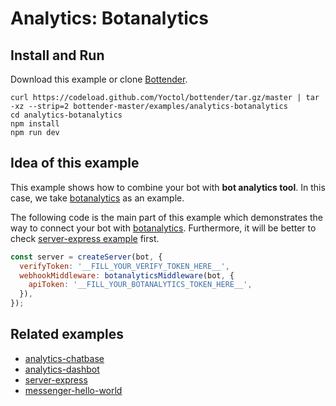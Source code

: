 # Analytics: Botanalytics

## Install and Run

Download this example or clone [Bottender](https://github.com/Yoctol/bottender).

```
curl https://codeload.github.com/Yoctol/bottender/tar.gz/master | tar -xz --strip=2 bottender-master/examples/analytics-botanalytics
cd analytics-botanalytics
npm install
npm run dev
```

## Idea of this example

This example shows how to combine your bot with **bot analytics tool**. In this
case, we take [botanalytics](https://botanalytics.co/) as an example.

The following code is the main part of this example which demonstrates the way
to connect your bot with [botanalytics](https://botanalytics.co/). Furthermore,
it will be better to check [server-express example](../server-express) first.

```js
const server = createServer(bot, {
  verifyToken: '__FILL_YOUR_VERIFY_TOKEN_HERE__',
  webhookMiddleware: botanalyticsMiddleware(bot, {
    apiToken: '__FILL_YOUR_BOTANALYTICS_TOKEN_HERE__',
  }),
});
```

## Related examples

- [analytics-chatbase](../analytics-chatbase)
- [analytics-dashbot](../analytics-dashbot)
- [server-express](../server-express)
- [messenger-hello-world](../messenger-hello-world)
